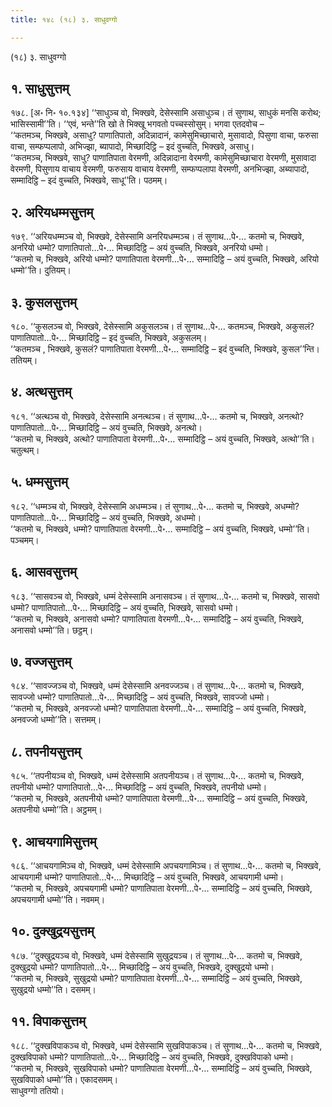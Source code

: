 ```yaml
---
title: १४८ (१८) ३. साधुवग्गो

---
```

(१८) ३. साधुवग्गो  


## १. साधुसुत्तम्

१७८. [अ॰ नि॰ १०.१३४] ‘‘साधुञ्च वो, भिक्खवे, देसेस्सामि असाधुञ्च। तं सुणाथ, साधुकं मनसि करोथ; भासिस्सामी’’ति। ‘‘एवं, भन्ते’’ति खो ते भिक्खू भगवतो पच्चस्सोसुम्। भगवा एतदवोच –  
‘‘कतमञ्च, भिक्खवे, असाधु? पाणातिपातो, अदिन्नादानं, कामेसुमिच्छाचारो, मुसावादो, पिसुणा वाचा, फरुसा वाचा, सम्फप्पलापो, अभिज्झा, ब्यापादो, मिच्छादिट्ठि – इदं वुच्चति, भिक्खवे, असाधु।  
‘‘कतमञ्च, भिक्खवे, साधु? पाणातिपाता वेरमणी, अदिन्नादाना वेरमणी, कामेसुमिच्छाचारा वेरमणी, मुसावादा वेरमणी, पिसुणाय वाचाय वेरमणी, फरुसाय वाचाय वेरमणी, सम्फप्पलापा वेरमणी, अनभिज्झा, अब्यापादो, सम्मादिट्ठि – इदं वुच्चति, भिक्खवे, साधू’’ति। पठमम्।  


## २. अरियधम्मसुत्तम्

१७९. ‘‘अरियधम्मञ्च वो, भिक्खवे, देसेस्सामि अनरियधम्मञ्च। तं सुणाथ…पे॰… कतमो च, भिक्खवे, अनरियो धम्मो? पाणातिपातो…पे॰… मिच्छादिट्ठि – अयं वुच्चति, भिक्खवे, अनरियो धम्मो।  
‘‘कतमो च, भिक्खवे, अरियो धम्मो? पाणातिपाता वेरमणी…पे॰… सम्मादिट्ठि – अयं वुच्चति, भिक्खवे, अरियो धम्मो’’ति। दुतियम्।  


## ३. कुसलसुत्तम्

१८०. ‘‘कुसलञ्च वो, भिक्खवे, देसेस्सामि अकुसलञ्च। तं सुणाथ…पे॰… कतमञ्च, भिक्खवे, अकुसलं? पाणातिपातो…पे॰… मिच्छादिट्ठि – इदं वुच्चति, भिक्खवे, अकुसलम्।  
‘‘कतमञ्च , भिक्खवे, कुसलं? पाणातिपाता वेरमणी…पे॰… सम्मादिट्ठि – इदं वुच्चति, भिक्खवे, कुसल’’न्ति। ततियम्।  


## ४. अत्थसुत्तम्

१८१. ‘‘अत्थञ्च वो, भिक्खवे, देसेस्सामि अनत्थञ्च। तं सुणाथ…पे॰… कतमो च, भिक्खवे, अनत्थो? पाणातिपातो…पे॰… मिच्छादिट्ठि – अयं वुच्चति, भिक्खवे, अनत्थो।  
‘‘कतमो च, भिक्खवे, अत्थो? पाणातिपाता वेरमणी…पे॰… सम्मादिट्ठि – अयं वुच्चति, भिक्खवे, अत्थो’’ति। चतुत्थम्।  


## ५. धम्मसुत्तम्

१८२. ‘‘धम्मञ्च वो, भिक्खवे, देसेस्सामि अधम्मञ्च। तं सुणाथ…पे॰… कतमो च, भिक्खवे, अधम्मो? पाणातिपातो…पे॰… मिच्छादिट्ठि – अयं वुच्चति, भिक्खवे, अधम्मो।  
‘‘कतमो च, भिक्खवे, धम्मो? पाणातिपाता वेरमणी…पे॰… सम्मादिट्ठि – अयं वुच्चति, भिक्खवे, धम्मो’’ति। पञ्चमम्।  


## ६. आसवसुत्तम्

१८३. ‘‘सासवञ्च वो, भिक्खवे, धम्मं देसेस्सामि अनासवञ्च। तं सुणाथ…पे॰… कतमो च, भिक्खवे, सासवो धम्मो? पाणातिपातो…पे॰… मिच्छादिट्ठि – अयं वुच्चति, भिक्खवे, सासवो धम्मो।  
‘‘कतमो च, भिक्खवे, अनासवो धम्मो? पाणातिपाता वेरमणी…पे॰… सम्मादिट्ठि – अयं वुच्चति, भिक्खवे, अनासवो धम्मो’’ति। छट्ठम्।  


## ७. वज्जसुत्तम्

१८४. ‘‘सावज्जञ्च वो, भिक्खवे, धम्मं देसेस्सामि अनवज्जञ्च। तं सुणाथ…पे॰… कतमो च, भिक्खवे, सावज्जो धम्मो? पाणातिपातो…पे॰… मिच्छादिट्ठि – अयं वुच्चति, भिक्खवे, सावज्जो धम्मो।  
‘‘कतमो च, भिक्खवे, अनवज्जो धम्मो? पाणातिपाता वेरमणी…पे॰… सम्मादिट्ठि – अयं वुच्चति, भिक्खवे, अनवज्जो धम्मो’’ति। सत्तमम्।  


## ८. तपनीयसुत्तम्

१८५. ‘‘तपनीयञ्च वो, भिक्खवे, धम्मं देसेस्सामि अतपनीयञ्च। तं सुणाथ…पे॰… कतमो च, भिक्खवे, तपनीयो धम्मो? पाणातिपातो…पे॰… मिच्छादिट्ठि – अयं वुच्चति, भिक्खवे, तपनीयो धम्मो।  
‘‘कतमो च, भिक्खवे, अतपनीयो धम्मो? पाणातिपाता वेरमणी…पे॰… सम्मादिट्ठि – अयं वुच्चति, भिक्खवे, अतपनीयो धम्मो’’ति। अट्ठमम्।  


## ९. आचयगामिसुत्तम्

१८६. ‘‘आचयगामिञ्च वो, भिक्खवे, धम्मं देसेस्सामि अपचयगामिञ्च। तं सुणाथ…पे॰… कतमो च, भिक्खवे, आचयगामी धम्मो? पाणातिपातो…पे॰… मिच्छादिट्ठि – अयं वुच्चति, भिक्खवे, आचयगामी धम्मो।  
‘‘कतमो च, भिक्खवे, अपचयगामी धम्मो? पाणातिपाता वेरमणी…पे॰… सम्मादिट्ठि – अयं वुच्चति, भिक्खवे, अपचयगामी धम्मो’’ति। नवमम्।  


## १०. दुक्खुद्रयसुत्तम्

१८७. ‘‘दुक्खुद्रयञ्च वो, भिक्खवे, धम्मं देसेस्सामि सुखुद्रयञ्च। तं सुणाथ…पे॰… कतमो च, भिक्खवे, दुक्खुद्रयो धम्मो? पाणातिपातो…पे॰… मिच्छादिट्ठि – अयं वुच्चति, भिक्खवे, दुक्खुद्रयो धम्मो।  
‘‘कतमो च, भिक्खवे, सुखुद्रयो धम्मो? पाणातिपाता वेरमणी…पे॰… सम्मादिट्ठि – अयं वुच्चति, भिक्खवे, सुखुद्रयो धम्मो’’ति। दसमम्।  


## ११. विपाकसुत्तम्

१८८. ‘‘दुक्खविपाकञ्च वो, भिक्खवे, धम्मं देसेस्सामि सुखविपाकञ्च। तं सुणाथ…पे॰… कतमो च, भिक्खवे, दुक्खविपाको धम्मो? पाणातिपातो…पे॰… मिच्छादिट्ठि – अयं वुच्चति, भिक्खवे, दुक्खविपाको धम्मो।  
‘‘कतमो च, भिक्खवे, सुखविपाको धम्मो? पाणातिपाता वेरमणी…पे॰… सम्मादिट्ठि – अयं वुच्चति, भिक्खवे, सुखविपाको धम्मो’’ति। एकादसमम्।  
साधुवग्गो ततियो।  